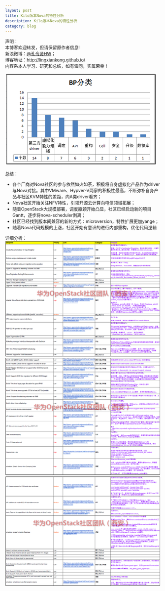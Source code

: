 ```yaml
---
layout: post
title: Kilo版本Nova的特性分析
description: Kilo版本Nova的特性分析
category: blog
---
```


声明：  
本博客欢迎转发，但请保留原作者信息!  
新浪微博：[@孔令贤HW](http://weibo.com/lingxiankong)；   
博客地址：<http://lingxiankong.github.io/>  
内容系本人学习、研究和总结，如有雷同，实属荣幸！

![](/images/2015-03-24-kilo-nova-blueprint-analysis/4.png)

总结：  

* 各个厂商对Nova社区的参与依然如火如荼，积极将自身虚拟化产品作为driver与Nova对接。其中VMware、Hypver-V两家的积极性最高，不断弥补自身产品与社区KVM特性的差距，向A类driver看齐；  
* Nova社区开始关注NFV特性，引领开源云计算向电信领域拓展；
* 随着OpenStack大规模部署，调度瓶颈开始凸显，社区已经启动新的项目Gantt，逐步将nova-scheduler剥离；
* 社区已经找到版本间兼容的新的方式：microversion，特性扩展更加yange；
* 随着Nova代码规模的上涨，社区开始有意识的进行内部重构，优化代码逻辑

详细分析：  
![](/images/2015-03-24-kilo-nova-blueprint-analysis/1.png)  
![](/images/2015-03-24-kilo-nova-blueprint-analysis/2.png)  
![](/images/2015-03-24-kilo-nova-blueprint-analysis/3.png)  
